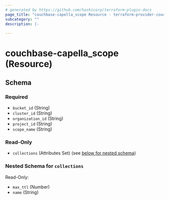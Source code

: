 ```yaml
---
# generated by https://github.com/hashicorp/terraform-plugin-docs
page_title: "couchbase-capella_scope Resource - terraform-provider-couchbase-capella"
subcategory: ""
description: |-
  
---
```


# couchbase-capella_scope (Resource)





<!-- schema generated by tfplugindocs -->
## Schema

### Required

- `bucket_id` (String)
- `cluster_id` (String)
- `organization_id` (String)
- `project_id` (String)
- `scope_name` (String)

### Read-Only

- `collections` (Attributes Set) (see [below for nested schema](#nestedatt--collections))

<a id="nestedatt--collections"></a>
### Nested Schema for `collections`

Read-Only:

- `max_ttl` (Number)
- `name` (String)

